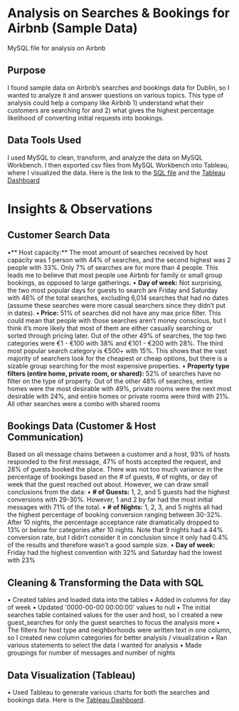 # Analysis on Searches & Bookings for Airbnb (Sample Data)
MySQL file for analysis on Airbnb


## Purpose
I found sample data on Airbnb’s searches and bookings data for Dublin, so I wanted to analyze it and answer questions on various topics. This type of analysis could help a company like Airbnb 1) understand what their customers are searching for and 2) what gives the highest percentage likelihood of converting initial requests into bookings. 

## Data Tools Used

I used MySQL to clean, transform, and analyze the data on MySQL Workbench. I then exported csv files from MySQL Workbench into Tableau, where I visualized the data. Here is the link to the [SQL file](https://github.com/rossurbina/Airbnb_SQL/blob/main/Airbnb_Data_Analysis.sql) and the [Tableau Dashboard](https://public.tableau.com/app/profile/ross.urbina/viz/AirbnbSearchesandBookings-SampleData/AirbnbSearchesBookingsData)

# Insights & Observations

## Customer Search Data
•**	Host capacity:** The most amount of searches received by host capacity was 1 person with 44% of searches, and the second highest was 2 people with 33%. Only 7% of searches are for more than 4 people. This leads me to believe that most people use Airbnb for family or small group bookings, as opposed to large gatherings. 
•	**Day of week:** Not surprising, the two most popular days for guests to search are Friday and Saturday with 46% of the total searches, excluding 6,014 searches that had no dates (assume these searches were more casual searchers since they didn’t put in dates).
**•	Price:** 51% of searches did not have any max price filter. This could mean that people with those searches aren’t money conscious, but I think it’s more likely that most of them are either casually searching or sorted through pricing later. Out of the other 49% of searches, the top two categories were €1 - €100 with 38% and €101 - €200 with 28%. The third most popular search category is €500+ with 15%. This shows that the vast majority of searchers look for the cheapest or cheap options, but there is a sizable group searching for the most expensive properties. 
•	**Property type filters (entire home, private room, or shared):** 52% of searches have no filter on the type of property. Out of the other 48% of searches, entire homes were the most desirable with 49%, private rooms were the next most desirable with 24%, and entire homes or private rooms were third with 21%. All other searches were a combo with shared rooms

## Bookings Data (Customer & Host Communication)

Based on all message chains between a customer and a host, 93% of hosts responded to the first message, 47% of hosts accepted the request, and 28% of guests booked the place. There was not too much variance in the percentage of bookings based on the # of guests, # of nights, or day of week that the guest reached out about. However, we can draw small conclusions from the data: 
•	**# of Guests:** 1, 2, and 5 guests had the highest conversions with 29-30%. However, 1 and 2 by far had the most initial messages with 71% of the total. 
•	**# of Nights:** 1, 2, 3, and 5 nights all had the highest percentage of booking conversion ranging between 30-32%. After 10 nights, the percentage acceptance rate dramatically dropped to 13% or below for categories after 10 nights. Note that 9 nights had a 44% conversion rate, but I didn’t consider it in conclusion since it only had 0.4% of the results and therefore wasn’t a good sample size.
•	**Day of week:** Friday had the highest convention with 32% and Saturday had the lowest with 23%

## Cleaning & Transforming the Data with SQL

•	Created tables and loaded data into the tables
•	Added in columns for day of week
•	Updated '0000-00-00 00:00:00' values to null
•	The initial searches table contained values for the user and host, so I created a new guest_searches for only the guest searches to focus the analysis more
•	The filters for host type and neighborhoods were written text in one column, so I created new column categories for better analysis / visualization 
•	Ran various statements to select the data I wanted for analysis
•	Made groupings for number of messages and number of nights

## Data Visualization (Tableau)

•	Used Tableau to generate various charts for both the searches and bookings data. Here is the [Tableau Dashboard]([url](https://public.tableau.com/app/profile/ross.urbina/viz/AirbnbSearchesandBookings-SampleData/AirbnbSearchesBookingsData)https://public.tableau.com/app/profile/ross.urbina/viz/AirbnbSearchesandBookings-SampleData/AirbnbSearchesBookingsData). 
